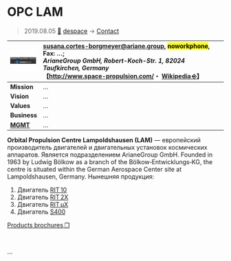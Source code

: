 # OPC LAM
> 2019.08.05 [🚀](../../index/index.md) [despace](../index.md) → [Contact](../contact.md)

|[![](../f/contact/o/opc_lam_logo1_thumb.webp)](../f/contact/o/opc_lam_logo1.webp)|<susana.cortes-borgmeyer@ariane.group>, <mark>noworkphone</mark>, Fax: …;<br> *ArianeGroup GmbH, Robert-Koch-Str. 1, 82024 Taufkirchen, Germany*<br> 【<http://www.space-propulsion.com/>・ [Wikipedia ⎆](https://en.wikipedia.org/wiki/Orbital_Propulsion_Centre)】|
|:-|:-|
|**Mission**|…|
|**Vision**|…|
|**Values**|…|
|**Business**|…|
|**[MGMT](../mgmt.md)**|…|

**Orbital Propulsion Centre Lampoldshausen (LAM)** — европейский производитель двигателей и двигательных установок космических аппаратов. Является подразделением ArianeGroup GmbH. Founded in 1963 by Ludwig Bölkow as a branch of the Bölkow‑Entwicklungs‑KG, the centre is situated within the German Aerospace Center site at Lampoldshausen, Germany. Нынешняя продукция:

   1. Двигатель [RIT 10](../engine_lst.md)
   1. Двигатель [RIT 2X](../engine_lst.md)
   1. Двигатель [RIT µX](../engine_lst.md)
   1. Двигатель [S400](../engine_lst.md)

[Products brochures ❐](../f/contact/o/opc_lam_brochures.7z)

<p style="page-break-after:always"> </p>

…
